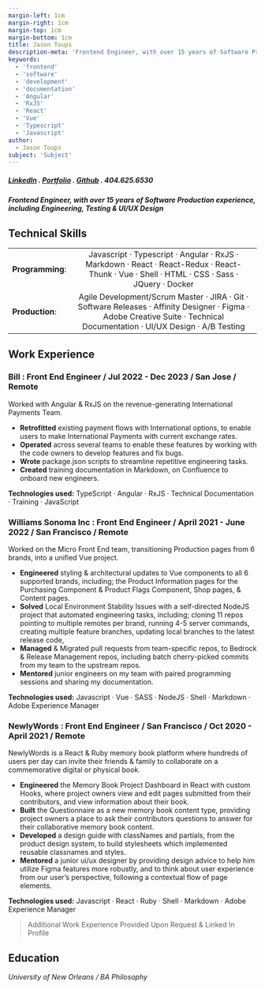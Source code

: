 ```yaml
---
margin-left: 1cm
margin-right: 1cm
margin-top: 1cm
margin-bottom: 1cm
title: Jason Toups
description-meta: 'Frontend Engineer, with over 15 years of Software Production experience, including Engineering, Testing & UI/UX Design.'
keywords:
  - 'frontend'
  - 'software'
  - 'development'
  - 'documentation'
  - 'Angular'
  - 'RxJS'
  - 'React'
  - 'Vue'
  - 'Typescript'
  - 'Javascript'
author:
  - Jason Toups
subject: 'Subject'
---
```


##### [LinkedIn](https://www.linkedin.com/in/jasontoups/) . [Portfolio](https://jasontoups.github.io/) . [Github](https://github.com/JasonToups) . 404.625.6530

##### Frontend Engineer, with over 15 years of Software Production experience, including Engineering, Testing & UI/UX Design

## Technical Skills

|                  |                                                                                                                                                                           |
| ---------------- | :-----------------------------------------------------------------------------------------------------------------------------------------------------------------------: |
| **Programming**: |                Javascript · Typescript · Angular · RxJS · Markdown · React · React-Redux · React-Thunk · Vue · Shell · HTML · CSS · Sass · JQuery · Docker                |
| **Production**:  | Agile Development/Scrum Master · JIRA · Git · Software Releases · Affinity Designer · Figma · Adobe Creative Suite · Technical Documentation · UI/UX Design · A/B Testing |

## Work Experience

### Bill : Front End Engineer / Jul 2022 - Dec 2023 / San Jose / Remote

Worked with Angular & RxJS on the revenue-generating International Payments Team.

- **Retrofitted** existing payment flows with International options, to enable users to make International Payments with current exchange rates.
- **Operated** across several teams to enable these features by working with the code owners to develop features and fix bugs.
- **Wrote** package.json scripts to streamline repetitive engineering tasks.
- **Created** training documentation in Markdown, on Confluence to onboard new engineers.

**Technologies used:** TypeScript · Angular · RxJS · Technical Documentation · Training · JavaScript

### Williams Sonoma Inc : Front End Engineer / April 2021 - June 2022 / San Francisco / Remote

Worked on the Micro Front End team, transitioning Production pages from 6 brands, into a unified Vue project.

- **Engineered** styling & architectural updates to Vue components to all 6 supported brands, including; the Product Information pages for the Purchasing Component & Product Flags Component, Shop pages, & Content pages.
- **Solved** Local Environment Stability Issues with a self-directed NodeJS project that automated engineering tasks, including; cloning 11 repos pointing to multiple remotes per brand, running 4-5 server commands, creating multiple feature branches, updating local branches to the latest release code,
- **Managed** & Migrated pull requests from team-specific repos, to Bedrock & Release Management repos, including batch cherry-picked commits from my team to the upstream repos.
- **Mentored** junior engineers on my team with paired programming sessions and sharing my documentation.

**Technologies used:** Javascript · Vue · SASS · NodeJS · Shell · Markdown · Adobe Experience Manager

### NewlyWords : Front End Engineer / San Francisco / Oct 2020 - April 2021 / Remote

NewlyWords is a React & Ruby memory book platform where hundreds of users per day can invite their friends & family to collaborate on a commemorative digital or physical book.

- **Engineered** the Memory Book Project Dashboard in React with custom Hooks, where project owners view and edit pages submitted from their contributors, and view information about their book.
- **Built** the Questionnaire as a new memory book content type, providing project owners a place to ask their contributors questions to answer for their collaborative memory book content.
- **Developed** a design guide with classNames and partials, from the product design system, to build stylesheets which implemented reusable classnames and styles.
- **Mentored** a junior ui/ux designer by providing design advice to help him utilize Figma features more robustly, and to think about user experience from our user’s perspective, following a contextual flow of page elements.

**Technologies used:** Javascript · React · Ruby · Shell · Markdown · Adobe Experience Manager

> Additional Work Experience Provided Upon Request & Linked In Profile

## Education

_University of New Orleans / BA Philosophy_
